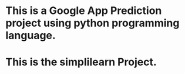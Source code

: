 # This is a Google App Prediction project using python programming language.
# This is the simplilearn Project.
